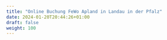 ```yaml
---
title: "Online Buchung FeWo Apland in Landau in der Pfalz"
date: 2024-01-20T20:44:26+01:00
draft: false
weight: 100
---
```

